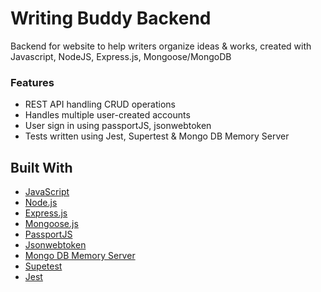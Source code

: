 # Writing Buddy Backend
Backend for website to help writers organize ideas & works, created with Javascript, NodeJS, Express.js, Mongoose/MongoDB

### Features

- REST API handling CRUD operations
- Handles multiple user-created accounts
- User sign in using passportJS, jsonwebtoken
- Tests written using Jest, Supertest & Mongo DB Memory Server

## Built With

- [JavaScript](https://www.javascript.com/)
- [Node.js](https://nodejs.org/en)
- [Express.js](https://expressjs.com/)
- [Mongoose.js](https://mongoosejs.com/)
- [PassportJS](https://www.passportjs.org/)
- [Jsonwebtoken](https://www.npmjs.com/package/jsonwebtoken)
- [Mongo DB Memory Server](https://www.npmjs.com/package/mongodb-memory-server)
- [Supetest](https://github.com/ladjs/supertest)
- [Jest](https://jestjs.io/)

